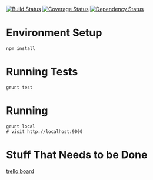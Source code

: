 [![Build Status](https://travis-ci.org/desmoinescode/dsmcode-ui.png?branch=master)](https://travis-ci.org/desmoinescode/dsmcode-ui)
[![Coverage Status](https://coveralls.io/repos/desmoinescode/desmoinescode.com/badge.png?branch=master)](https://coveralls.io/r/desmoinescode/desmoinescode.com?branch=master)
[![Dependency Status](https://gemnasium.com/desmoinescode/dsmcode-ui.png)](https://gemnasium.com/desmoinescode/dsmcode-ui)

# Environment Setup

    npm install

# Running Tests

    grunt test

# Running

    grunt local
    # visit http://localhost:9000

# Stuff That Needs to be Done

  [trello board](https://trello.com/b/5J3v3ZS5/start-up)
